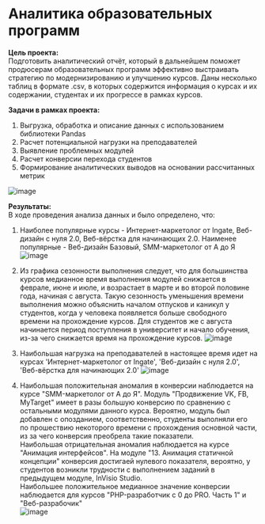 # Аналитика образовательных программ
**Цель проекта:**
&nbsp;&nbsp;&nbsp;&nbsp;
<br>
Подготовить аналитический отчёт, который в дальнейшем поможет продюсерам образовательных программ эффективно выстраивать стратегию по модернизированию и улучшению курсов. Даны несколько таблиц в формате .csv, в которых содержится информация о курсах и их содержании, студентах и их прогрессе в рамках курсов.
 

**Задачи в рамках проекта:**
&nbsp;&nbsp;&nbsp;&nbsp;
<br>
1.	Выгрузка, обработка и описание данных с использованием библиотеки Pandas
2.	Расчет потенциальной нагрузки на преподавателей
3.	Выявление проблемных модулей
4.	Расчет конверсии перехода студентов
5.	Формирование аналитических выводов на основании рассчитанных метрик

![image](https://github.com/MTiuD/Educational-program-analytics/assets/142752444/beac5408-9f09-446f-940a-6a6783e2f875)

**Результаты:**
&nbsp;&nbsp;&nbsp;&nbsp;
<br>
В ходе проведения анализа данных и было определено, что:

1.	Наиболее популярные курсы - Интернет-маркетолог от Ingate, Веб-дизайн с нуля 2.0, Веб-вёрстка для начинающих 2.0. Наименее популярные - Веб-дизайн Базовый, SMM-маркетолог от А до Я
![image](https://github.com/MTiuD/Educational-program-analytics/assets/142752444/e04a8ae6-6158-4ad2-a597-839b1979abd9)


2.	Из графика сезонности выполнения следует, что для большинства курсов медианное время выполнения модулей снижается в феврале, июне и июле, и возрастает в марте и во второй половине года, начиная с августа. Такую сезонность уменьшения времени выполнения можно объяснить началом отпусков и каникул у студентов, когда у человека появляется больше свободного времени на прохождение курсов. Для студентов же с августа начинается период поступления в университет и начало обучения, из-за чего снижается время на прохождение курсов.
![image](https://github.com/MTiuD/Educational-program-analytics/assets/142752444/e6aed1a0-46df-4ec3-b37e-fc035053faf4)


3.	Наибольшая нагрузка на преподавателей в настоящее время идет на курсах 'Интернет-маркетолог от Ingate', 'Веб-дизайн с нуля 2.0', 'Веб-вёрстка для начинающих 2.0'
![image](https://github.com/MTiuD/Educational-program-analytics/assets/142752444/d02c594c-d19a-4285-8520-d0d85977655b)

4.	Наибольшая положительная аномалия в конверсии наблюдается на курсе "SMM-маркетолог от А до Я". Модуль "Продвижение VK, FB, MyTarget" имеет в разы большую конверсию по сравнению с остальными модулями данного курса. Вероятно, модуль был добавлен с опозданием, соответственно, студенты выполняли его по прошествию некоторого времени c прохождения основной части, из за чего конверсия преобрела такие показатели. <br>
Наибольшая отрицательная аномалия наблюдается на курсе "Анимация интерфейсов". На модуле "13. Анимация статичной концепции" конверсия достигаей нулевого показателя, вероятно, у студентов возникли трудности с выполнением заданий в предыдущем модуле, InVisio Studio. <br>
Наибольшее положительное медианное значение конверсии наблюдается для курсов "PHP-разработчик с 0 до PRO. Часть 1" и "Веб-разрабочик" <br>
![image](https://github.com/MTiuD/Educational-program-analytics/assets/142752444/df1a92ee-4081-401c-b584-491485111684)




<br><br> 
